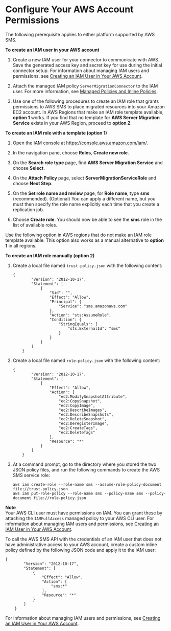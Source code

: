 # Configure Your AWS Account Permissions<a name="IAM_setup"></a>

The following prerequisite applies to either platform supported by AWS SMS\.

**To create an IAM user in your AWS account**

1. Create a new IAM user for your connector to communicate with AWS\. Save the generated access key and secret key for use during the initial connector setup\. For information about managing IAM users and permissions, see [Creating an IAM User in Your AWS Account](http://docs.aws.amazon.com/IAM/latest/UserGuide/id_users_create.html)\.

1. Attach the managed IAM policy `ServerMigrationConnector` to the IAM user\. For more information, see [Managed Policies and Inline Policies](http://docs.aws.amazon.com/IAM/latest/UserGuide/access_policies_managed-vs-inline.html)\.

1. Use one of the following procedures to create an IAM role that grants permissions to AWS SMS to place migrated resources into your Amazon EC2 account\. In AWS Regions that make an IAM role template available, **option 1** works\. If you find that no template for **AWS Server Migration Service** exists in your AWS Region, proceed to **option 2**\.

**To create an IAM role with a template \(option 1\)**

1. Open the IAM console at [https://console\.aws\.amazon\.com/iam/](https://console.aws.amazon.com/iam/)\.

1. In the navigation pane, choose **Roles**, **Create new role**\.

1. On the **Search role type** page, find **AWS Server Migration Service** and choose **Select**\. 

1. On the **Attach Policy** page, select **ServerMigrationServiceRole** and choose **Next Step**\.

1. On the **Set role name and review** page, for **Role name**, type **sms** \(recommended\)\. \(Optional\) You can apply a different name, but you must then specify the role name explicitly each time that you create a replication job\.

1. Choose **Create role**\. You should now be able to see the **sms** role in the list of available roles\.

Use the following option in AWS regions that do not make an IAM role template available\. This option also works as a manual alternative to **option 1** in all regions\.

**To create an IAM role manually \(option 2\)**

1. Create a local file named `trust-policy.json` with the following content:

   ```
   {
           "Version": "2012-10-17",
           "Statement": [
               {
                   "Sid": "",
                   "Effect": "Allow",
                   "Principal": {
                       "Service": "sms.amazonaws.com"
                   },
                   "Action": "sts:AssumeRole",
                   "Condition": {
                       "StringEquals": {
                           "sts:ExternalId": "sms"
                       }
                   }
               }
           ]
       }
   ```

1. Create a local file named `role-policy.json` with the following content:

   ```
   {
           "Version": "2012-10-17",
           "Statement": [
               {
                   "Effect": "Allow",
                   "Action": [
                       "ec2:ModifySnapshotAttribute",
                       "ec2:CopySnapshot",
                       "ec2:CopyImage",
                       "ec2:DescribeImages",
                       "ec2:DescribeSnapshots",
                       "ec2:DeleteSnapshot",
                       "ec2:DeregisterImage",
                       "ec2:CreateTags",
                       "ec2:DeleteTags"
                   ],
                   "Resource": "*"
               }
           ]
       }
   ```

1. At a command prompt, go to the directory where you stored the two JSON policy files, and run the following commands to create the AWS SMS service role:

   ```
   aws iam create-role --role-name sms --assume-role-policy-document file://trust-policy.json
   aws iam put-role-policy --role-name sms --policy-name sms --policy-document file://role-policy.json
   ```

**Note**  
Your AWS CLI user must have permissions on IAM\. You can grant these by attaching the `IAMFullAccess` managed policy to your AWS CLI user\. For information about managing IAM users and permissions, see [Creating an IAM User in Your AWS Account](http://docs.aws.amazon.com/IAM/latest/UserGuide/id_users_create.html)\. 

To call the AWS SMS API with the credentials of an IAM user that does not have administrative access to your AWS account, create a custom inline policy defined by the following JSON code and apply it to the IAM user:

```
{
        "Version": "2012-10-17",
        "Statement": [
            {
                "Effect": "Allow",
                "Action": [
                    "sms:*"
                ],
                "Resource": "*"
            }
        ]
    }
```

For information about managing IAM users and permissions, see [Creating an IAM User in Your AWS Account](http://docs.aws.amazon.com/IAM/latest/UserGuide/id_users_create.html)\.